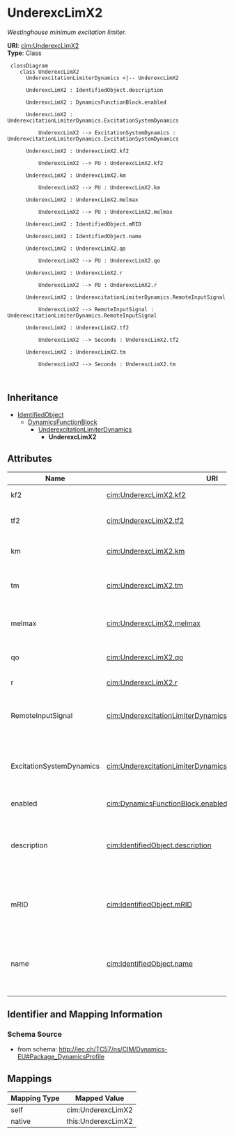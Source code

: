 # UnderexcLimX2


_<font color="#0f0f0f">Westinghouse minimum excitation limiter.</font>_





**URI**: [cim:UnderexcLimX2](http://iec.ch/TC57/CIM100#UnderexcLimX2)<br />
**Type**: Class




```mermaid
 classDiagram
    class UnderexcLimX2
      UnderexcitationLimiterDynamics <|-- UnderexcLimX2
      
      UnderexcLimX2 : IdentifiedObject.description
        
      UnderexcLimX2 : DynamicsFunctionBlock.enabled
        
      UnderexcLimX2 : UnderexcitationLimiterDynamics.ExcitationSystemDynamics
        
          UnderexcLimX2 --> ExcitationSystemDynamics : UnderexcitationLimiterDynamics.ExcitationSystemDynamics
        
      UnderexcLimX2 : UnderexcLimX2.kf2
        
          UnderexcLimX2 --> PU : UnderexcLimX2.kf2
        
      UnderexcLimX2 : UnderexcLimX2.km
        
          UnderexcLimX2 --> PU : UnderexcLimX2.km
        
      UnderexcLimX2 : UnderexcLimX2.melmax
        
          UnderexcLimX2 --> PU : UnderexcLimX2.melmax
        
      UnderexcLimX2 : IdentifiedObject.mRID
        
      UnderexcLimX2 : IdentifiedObject.name
        
      UnderexcLimX2 : UnderexcLimX2.qo
        
          UnderexcLimX2 --> PU : UnderexcLimX2.qo
        
      UnderexcLimX2 : UnderexcLimX2.r
        
          UnderexcLimX2 --> PU : UnderexcLimX2.r
        
      UnderexcLimX2 : UnderexcitationLimiterDynamics.RemoteInputSignal
        
          UnderexcLimX2 --> RemoteInputSignal : UnderexcitationLimiterDynamics.RemoteInputSignal
        
      UnderexcLimX2 : UnderexcLimX2.tf2
        
          UnderexcLimX2 --> Seconds : UnderexcLimX2.tf2
        
      UnderexcLimX2 : UnderexcLimX2.tm
        
          UnderexcLimX2 --> Seconds : UnderexcLimX2.tm
        
      
```





## Inheritance
* [IdentifiedObject](IdentifiedObject.md)
    * [DynamicsFunctionBlock](DynamicsFunctionBlock.md)
        * [UnderexcitationLimiterDynamics](UnderexcitationLimiterDynamics.md)
            * **UnderexcLimX2**



## Attributes


| Name | URI | Cardinality and Range | Description | Inheritance |
| ---  | --- | --- | --- | --- |
| kf2 | [cim:UnderexcLimX2.kf2](http://iec.ch/TC57/CIM100#UnderexcLimX2.kf2) | 1..1 <br />  [PU](PU.md)  | Differential gain (<i>K</i><i><sub>F2</sub></i>) | direct |
| tf2 | [cim:UnderexcLimX2.tf2](http://iec.ch/TC57/CIM100#UnderexcLimX2.tf2) | 1..1 <br />  [Seconds](Seconds.md)  | Differential time constant (<i>T</i><i><sub>F2</sub></i>) (&gt;= 0) | direct |
| km | [cim:UnderexcLimX2.km](http://iec.ch/TC57/CIM100#UnderexcLimX2.km) | 1..1 <br />  [PU](PU.md)  | Minimum excitation limit gain (<i>K</i><i><sub>M</sub></i>) | direct |
| tm | [cim:UnderexcLimX2.tm](http://iec.ch/TC57/CIM100#UnderexcLimX2.tm) | 1..1 <br />  [Seconds](Seconds.md)  | Minimum excitation limit time constant (<i>T</i><i><sub>M</sub></i>) (&gt;= 0... | direct |
| melmax | [cim:UnderexcLimX2.melmax](http://iec.ch/TC57/CIM100#UnderexcLimX2.melmax) | 1..1 <br />  [PU](PU.md)  | Minimum excitation limit value (<i>MELMAX</i>) | direct |
| qo | [cim:UnderexcLimX2.qo](http://iec.ch/TC57/CIM100#UnderexcLimX2.qo) | 1..1 <br />  [PU](PU.md)  | Excitation centre setting (<i>Q</i><i><sub>O</sub></i>) | direct |
| r | [cim:UnderexcLimX2.r](http://iec.ch/TC57/CIM100#UnderexcLimX2.r) | 1..1 <br />  [PU](PU.md)  | Excitation radius (<i>R</i>) | direct |
| RemoteInputSignal | [cim:UnderexcitationLimiterDynamics.RemoteInputSignal](http://iec.ch/TC57/CIM100#UnderexcitationLimiterDynamics.RemoteInputSignal) | 0..1 <br />  [RemoteInputSignal](RemoteInputSignal.md)  | Remote input signal used by this underexcitation limiter model | [UnderexcitationLimiterDynamics](UnderexcitationLimiterDynamics.md) |
| ExcitationSystemDynamics | [cim:UnderexcitationLimiterDynamics.ExcitationSystemDynamics](http://iec.ch/TC57/CIM100#UnderexcitationLimiterDynamics.ExcitationSystemDynamics) | 1..1 <br />  [ExcitationSystemDynamics](ExcitationSystemDynamics.md)  | Excitation system model with which this underexcitation limiter model is asso... | [UnderexcitationLimiterDynamics](UnderexcitationLimiterDynamics.md) |
| enabled | [cim:DynamicsFunctionBlock.enabled](http://iec.ch/TC57/CIM100#DynamicsFunctionBlock.enabled) | 1..1 <br />  boolean  | Function block used indicator | [DynamicsFunctionBlock](DynamicsFunctionBlock.md) |
| description | [cim:IdentifiedObject.description](http://iec.ch/TC57/CIM100#IdentifiedObject.description) | 0..1 <br />  string  | The description is a free human readable text describing or naming the object | [IdentifiedObject](IdentifiedObject.md) |
| mRID | [cim:IdentifiedObject.mRID](http://iec.ch/TC57/CIM100#IdentifiedObject.mRID) | 1..1 <br />  string  | Master resource identifier issued by a model authority | [IdentifiedObject](IdentifiedObject.md) |
| name | [cim:IdentifiedObject.name](http://iec.ch/TC57/CIM100#IdentifiedObject.name) | 0..1 <br />  string  | The name is any free human readable and possibly non unique text naming the o... | [IdentifiedObject](IdentifiedObject.md) |









## Identifier and Mapping Information







### Schema Source


* from schema: http://iec.ch/TC57/ns/CIM/Dynamics-EU#Package_DynamicsProfile





## Mappings

| Mapping Type | Mapped Value |
| ---  | ---  |
| self | cim:UnderexcLimX2 |
| native | this:UnderexcLimX2 |




